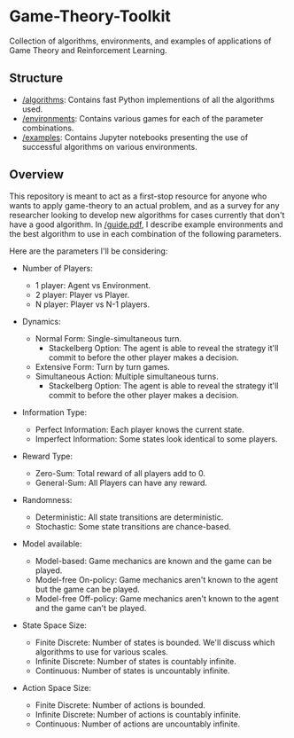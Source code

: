 # Game-Theory-Toolkit
Collection of algorithms, environments, and examples of applications of Game Theory and Reinforcement Learning.

## Structure
- [/algorithms](/algorithms): Contains fast Python implementions of all the algorithms used. 
- [/environments](/environments): Contains various games for each of the parameter combinations.
- [/examples](/examples): Contains Jupyter notebooks presenting the use of successful algorithms on various environments.

## Overview
This repository is meant to act as a first-stop resource for anyone who wants to apply game-theory to an actual problem, and as a survey for any researcher looking to develop new algorithms for 
cases currently that don't have a good algorithm. In [/guide.pdf](/guide.pdf), I describe example environments and the best algorithm to use in each combination of the following parameters.

Here are the parameters I'll be considering:

- Number of Players:
  - 1 player: Agent vs Environment.
  - 2 player: Player vs Player.
  - N player: Player vs N-1 players.
  
- Dynamics:
  - Normal Form: Single-simultaneous turn.
    - Stackelberg Option: The agent is able to reveal the strategy it'll commit to before the other player makes a decision.
  - Extensive Form: Turn by turn games.
  - Simultaneous Action: Multiple simultaneous turns.
    - Stackelberg Option: The agent is able to reveal the strategy it'll commit to before the other player makes a decision.
  
 
- Information Type:
  - Perfect Information: Each player knows the current state.
  - Imperfect Information: Some states look identical to some players.

- Reward Type:
  - Zero-Sum: Total reward of all players add to 0.
  - General-Sum: All Players can have any reward.

- Randomness:
  - Deterministic: All state transitions are deterministic.
  - Stochastic: Some state transitions are chance-based.
 
- Model available:
  - Model-based: Game mechanics are known and the game can be played.
  - Model-free On-policy: Game mechanics aren't known to the agent but the game can be played.
  - Model-free Off-policy: Game mechanics aren't known to the agent and the game can't be played.

- State Space Size:
  - Finite Discrete: Number of states is bounded. We'll discuss which algorithms to use for various scales. 
  - Infinite Discrete: Number of states is countably infinite.
  - Continuous: Number of states is uncountably infinite.

- Action Space Size:
  - Finite Discrete: Number of actions is bounded.
  - Infinite Discrete: Number of actions is countably infinite.
  - Continuous: Number of actions are uncountably infinite.



